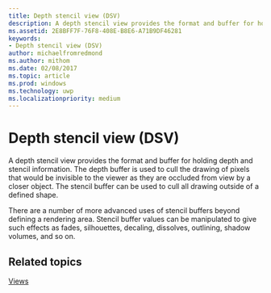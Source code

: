 ```yaml
---
title: Depth stencil view (DSV)
description: A depth stencil view provides the format and buffer for holding depth and stencil information.
ms.assetid: 2E8BFF7F-76F8-408E-B8E6-A71B9DF46281
keywords:
- Depth stencil view (DSV)
author: michaelfromredmond
ms.author: mithom
ms.date: 02/08/2017
ms.topic: article
ms.prod: windows
ms.technology: uwp
ms.localizationpriority: medium
---
```


# Depth stencil view (DSV)


A depth stencil view provides the format and buffer for holding depth and stencil information. The depth buffer is used to cull the drawing of pixels that would be invisible to the viewer as they are occluded from view by a closer object. The stencil buffer can be used to cull all drawing outside of a defined shape.

There are a number of more advanced uses of stencil buffers beyond defining a rendering area. Stencil buffer values can be manipulated to give such effects as fades, silhouettes, decaling, dissolves, outlining, shadow volumes, and so on.

## <span id="related-topics"></span>Related topics


[Views](views.md)

 

 




